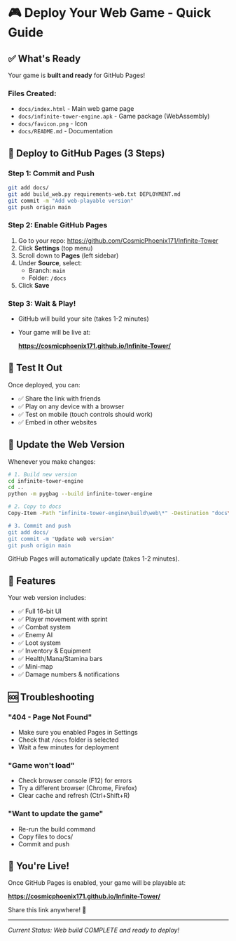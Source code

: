 # 🎮 Deploy Your Web Game - Quick Guide

## ✅ What's Ready
Your game is **built and ready** for GitHub Pages!

### Files Created:
- `docs/index.html` - Main web game page
- `docs/infinite-tower-engine.apk` - Game package (WebAssembly)
- `docs/favicon.png` - Icon
- `docs/README.md` - Documentation

## 🚀 Deploy to GitHub Pages (3 Steps)

### Step 1: Commit and Push
```bash
git add docs/
git add build_web.py requirements-web.txt DEPLOYMENT.md
git commit -m "Add web-playable version"
git push origin main
```

### Step 2: Enable GitHub Pages
1. Go to your repo: https://github.com/CosmicPhoenix171/Infinite-Tower
2. Click **Settings** (top menu)
3. Scroll down to **Pages** (left sidebar)
4. Under **Source**, select:
   - Branch: `main`
   - Folder: `/docs`
5. Click **Save**

### Step 3: Wait & Play!
- GitHub will build your site (takes 1-2 minutes)
- Your game will be live at:
  
  **https://cosmicphoenix171.github.io/Infinite-Tower/**

## 🎯 Test It Out

Once deployed, you can:
- ✅ Share the link with friends
- ✅ Play on any device with a browser
- ✅ Test on mobile (touch controls should work)
- ✅ Embed in other websites

## 🔄 Update the Web Version

Whenever you make changes:

```bash
# 1. Build new version
cd infinite-tower-engine
cd ..
python -m pygbag --build infinite-tower-engine

# 2. Copy to docs
Copy-Item -Path "infinite-tower-engine\build\web\*" -Destination "docs\" -Recurse -Force

# 3. Commit and push
git add docs/
git commit -m "Update web version"
git push origin main
```

GitHub Pages will automatically update (takes 1-2 minutes).

## 📱 Features

Your web version includes:
- ✅ Full 16-bit UI
- ✅ Player movement with sprint
- ✅ Combat system
- ✅ Enemy AI
- ✅ Loot system
- ✅ Inventory & Equipment
- ✅ Health/Mana/Stamina bars
- ✅ Mini-map
- ✅ Damage numbers & notifications

## 🆘 Troubleshooting

### "404 - Page Not Found"
- Make sure you enabled Pages in Settings
- Check that `/docs` folder is selected
- Wait a few minutes for deployment

### "Game won't load"
- Check browser console (F12) for errors
- Try a different browser (Chrome, Firefox)
- Clear cache and refresh (Ctrl+Shift+R)

### "Want to update the game"
- Re-run the build command
- Copy files to docs/
- Commit and push

## 🎉 You're Live!

Once GitHub Pages is enabled, your game will be playable at:

**https://cosmicphoenix171.github.io/Infinite-Tower/**

Share this link anywhere! 🚀

---

*Current Status: Web build COMPLETE and ready to deploy!*
